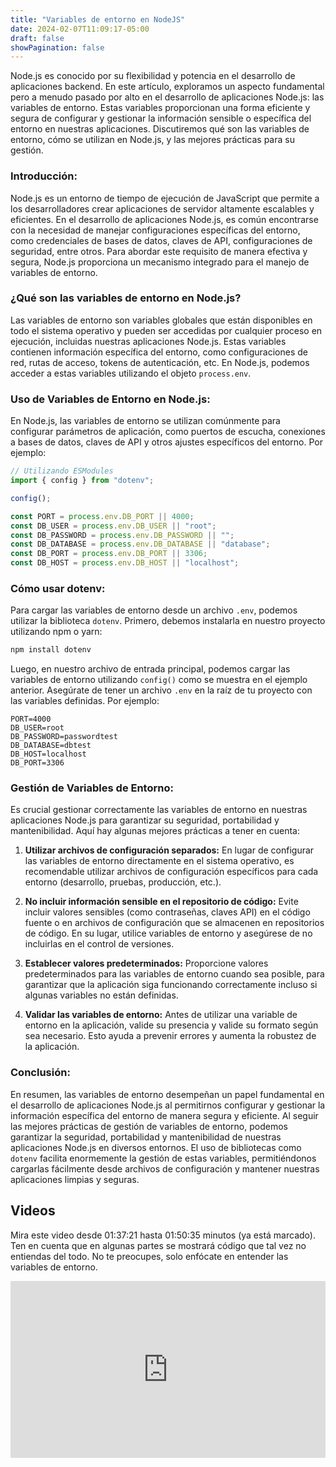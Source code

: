 ```yaml
---
title: "Variables de entorno en NodeJS"
date: 2024-02-07T11:09:17-05:00
draft: false
showPagination: false
---
```


Node.js es conocido por su flexibilidad y potencia en el desarrollo de aplicaciones backend. En este artículo, exploramos un aspecto fundamental pero a menudo pasado por alto en el desarrollo de aplicaciones Node.js: las variables de entorno. Estas variables proporcionan una forma eficiente y segura de configurar y gestionar la información sensible o específica del entorno en nuestras aplicaciones. Discutiremos qué son las variables de entorno, cómo se utilizan en Node.js, y las mejores prácticas para su gestión.

### Introducción:

Node.js es un entorno de tiempo de ejecución de JavaScript que permite a los desarrolladores crear aplicaciones de servidor altamente escalables y eficientes. En el desarrollo de aplicaciones Node.js, es común encontrarse con la necesidad de manejar configuraciones específicas del entorno, como credenciales de bases de datos, claves de API, configuraciones de seguridad, entre otros. Para abordar este requisito de manera efectiva y segura, Node.js proporciona un mecanismo integrado para el manejo de variables de entorno.

### ¿Qué son las variables de entorno en Node.js?

Las variables de entorno son variables globales que están disponibles en todo el sistema operativo y pueden ser accedidas por cualquier proceso en ejecución, incluidas nuestras aplicaciones Node.js. Estas variables contienen información específica del entorno, como configuraciones de red, rutas de acceso, tokens de autenticación, etc. En Node.js, podemos acceder a estas variables utilizando el objeto `process.env`.

### Uso de Variables de Entorno en Node.js:

En Node.js, las variables de entorno se utilizan comúnmente para configurar parámetros de aplicación, como puertos de escucha, conexiones a bases de datos, claves de API y otros ajustes específicos del entorno. Por ejemplo:

```javascript
// Utilizando ESModules
import { config } from "dotenv";

config();

const PORT = process.env.DB_PORT || 4000;
const DB_USER = process.env.DB_USER || "root";
const DB_PASSWORD = process.env.DB_PASSWORD || "";
const DB_DATABASE = process.env.DB_DATABASE || "database";
const DB_PORT = process.env.DB_PORT || 3306;
const DB_HOST = process.env.DB_HOST || "localhost";
```

### Cómo usar dotenv:

Para cargar las variables de entorno desde un archivo `.env`, podemos utilizar la biblioteca `dotenv`. Primero, debemos instalarla en nuestro proyecto utilizando npm o yarn:

```bash
npm install dotenv
```

Luego, en nuestro archivo de entrada principal, podemos cargar las variables de entorno utilizando `config()` como se muestra en el ejemplo anterior. Asegúrate de tener un archivo `.env` en la raíz de tu proyecto con las variables definidas. Por ejemplo:

```
PORT=4000
DB_USER=root
DB_PASSWORD=passwordtest
DB_DATABASE=dbtest
DB_HOST=localhost
DB_PORT=3306
```

### Gestión de Variables de Entorno:

Es crucial gestionar correctamente las variables de entorno en nuestras aplicaciones Node.js para garantizar su seguridad, portabilidad y mantenibilidad. Aquí hay algunas mejores prácticas a tener en cuenta:

1. **Utilizar archivos de configuración separados:** En lugar de configurar las variables de entorno directamente en el sistema operativo, es recomendable utilizar archivos de configuración específicos para cada entorno (desarrollo, pruebas, producción, etc.).

2. **No incluir información sensible en el repositorio de código:** Evite incluir valores sensibles (como contraseñas, claves API) en el código fuente o en archivos de configuración que se almacenen en repositorios de código. En su lugar, utilice variables de entorno y asegúrese de no incluirlas en el control de versiones.

3. **Establecer valores predeterminados:** Proporcione valores predeterminados para las variables de entorno cuando sea posible, para garantizar que la aplicación siga funcionando correctamente incluso si algunas variables no están definidas.

4. **Validar las variables de entorno:** Antes de utilizar una variable de entorno en la aplicación, valide su presencia y valide su formato según sea necesario. Esto ayuda a prevenir errores y aumenta la robustez de la aplicación.

### Conclusión:

En resumen, las variables de entorno desempeñan un papel fundamental en el desarrollo de aplicaciones Node.js al permitirnos configurar y gestionar la información específica del entorno de manera segura y eficiente. Al seguir las mejores prácticas de gestión de variables de entorno, podemos garantizar la seguridad, portabilidad y mantenibilidad de nuestras aplicaciones Node.js en diversos entornos. El uso de bibliotecas como `dotenv` facilita enormemente la gestión de estas variables, permitiéndonos cargarlas fácilmente desde archivos de configuración y mantener nuestras aplicaciones limpias y seguras.

## Videos

Mira este video desde 01:37:21 hasta 01:50:35 minutos (ya está marcado). Ten en cuenta que en algunas partes se mostrará código que tal vez no entiendas del todo. No te preocupes, solo enfócate en entender las variables de entorno.

<div style="position: relative; padding-bottom: 56.25%; height: 0; overflow: hidden;">
  <iframe style="position: absolute; top: 0; left: 0; width: 100%; height: 100%; border:0;" src="https://www.youtube.com/embed/3dSkc-DIM74?start=5928&end=6528" title="YouTube video player" frameborder="0" allow="accelerometer; autoplay; clipboard-write; encrypted-media; gyroscope; picture-in-picture; web-share" allowfullscreen></iframe>
</div>
